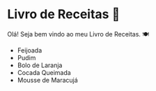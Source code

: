 # Livro de Receitas :book:

Olá! Seja bem vindo ao meu Livro de Receitas. :plate_with_cutlery:

- Feijoada 
- Pudim 
- Bolo de Laranja
- Cocada Queimada
- Mousse de Maracujá
